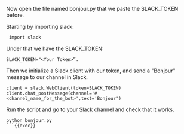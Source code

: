 Now open the file named bonjour.py that we paste the SLACK_TOKEN before.

Starting by importing slack:

```
 import slack  
 ```

Under that we have the SLACK_TOKEN:
``` 
SLACK_TOKEN="<Your Token>”.  
``` 

Then we initialize a Slack client with our token, and send a "Bonjour"
message to our channel in Slack.
```
client = slack.WebClient(token=SLACK_TOKEN)
client.chat_postMessage(channel='#<channel_name_for_the_bot>',text='Bonjour')
``` 

Run the script and go to your Slack channel and check that it works.
```
python bonjour.py
```{{exec}}